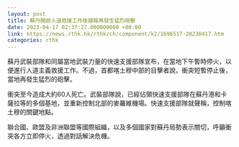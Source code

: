 ```yaml
---
layout: post
title: 蘇丹開啟人道救援工作後據報再發生猛烈砲擊
date: 2023-04-17 02:37:27.000000000 +08:00
link: https://news.rthk.hk/rthk/ch/component/k2/1696517-20230417.htm
categories: rthk
---
```


蘇丹武裝部隊和同屬當地武裝力量的快速支援部隊宣布，在當地下午暫時停火，以便進行人道主義救援工作。不過，首都喀土穆中部的目擊者說，衝突短暫停止後，當地再發生猛烈的砲擊。

衝突至今造成大約60人死亡。武裝部隊說，已經佔領快速支援部隊在蘇丹港和卡薩拉等的多個基地，並重新控制北部的麥羅維機場。快速支援部隊就聲稱，控制喀土穆的關鍵地點。

聯合國、歐盟及非洲聯盟等國際組織，以及多個國家對蘇丹局勢表示關切，呼籲衝突各方立即停火，透過對話解決危機。
